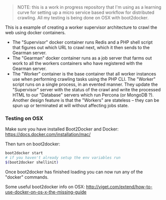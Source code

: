 > NOTE: this is a work in progress repository that I'm using as a learning curve for setting up a micro service based workflow for distributed crawling. All my testing is being done on OSX with boot2docker.

This is a example of creating a worker supervisor architecture to crawl the web using docker containers.

* The "Supervisor" docker container runs Redis and a PHP shell script that figures out which URL to crawl next, which it then sends to the Gearman server.
* The "Gearman" docker container runs as a job server that farms out work to all the workers containers who have registered with the Gearman server.
* The "Worker" container is the base container that all worker instances use when performing crawling tasks using the PHP CLI. The "Worker" script runs on a single process, in an evented manner. They update the "Supervisor" server with the status of the crawl and write the processed HTML to our "Database" servers which run Percona (or MongoDB ?). Another design feature is that the "Workers" are stateless – they can be spun up or terminated at will without affecting jobs state.


### Testing on OSX
Make sure you have installed Boot2Docker and Docker:
https://docs.docker.com/installation/mac/

Then turn on boot2docker:
```sh
boot2docker start
# if you haven't already setup the env variables run
$(boot2docker shellinit)
```

Once boot2docker has finished loading you can now run any of the "docker" commands.


Some useful boot2docker info on OSX:
http://viget.com/extend/how-to-use-docker-on-os-x-the-missing-guide


